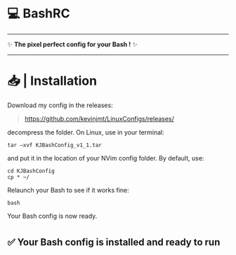 # 💻 BashRC

---

✨ **The pixel perfect config for your Bash !** ✨

---
#
# 📥 | Installation

Download my config in the releases:
> https://github.com/kevinjmt/LinuxConfigs/releases/

decompress the folder. On Linux, use in your terminal:
```shell
tar –xvf KJBashConfig_v1_1.tar
```
and put it in the location of your NVim config folder.
By default, use:

```shell
cd KJBashConfig
cp * ~/
```


Relaunch your Bash to see if it works fine:
```shell
bash
```
Your Bash config is now ready.
#


#
## ✅ Your Bash config is installed and ready to run
#
#
